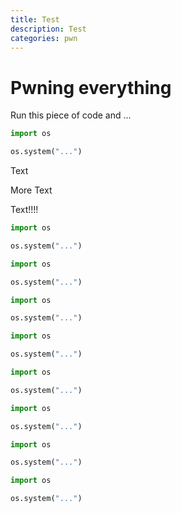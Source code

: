 ```yaml
---
title: Test
description: Test
categories: pwn
---
```


# Pwning everything

Run this piece of code and ...

```py
import os

os.system("...")
```

Text


More Text


Text!!!!

```py
import os

os.system("...")
```
```py
import os

os.system("...")
```
```py
import os

os.system("...")
```
```py
import os

os.system("...")
```
```py
import os

os.system("...")
```
```py
import os

os.system("...")
```
```py
import os

os.system("...")
```
```py
import os

os.system("...")
```
